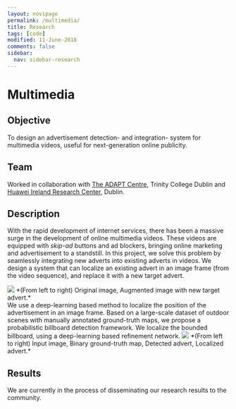```yaml
---
layout: novipage
permalink: /multimedia/
title: Research
tags: [code]
modified: 11-June-2018
comments: false
sidebar:
  nav: sidebar-research
---
```


# Multimedia

## Objective 
To design an advertisement detection- and integration- system for multimedia videos, useful for next-generation online publicity. 

## Team
Worked in collaboration with [The ADAPT Centre](https://www.adaptcentre.ie/), Trinity College Dublin and [Huawei Ireland Research Center](http://www.huawei.com/en/about-huawei/corporate-information/research-development), Dublin. 

## Description 
With the rapid development of internet services, there has been a massive surge in the development of online multimedia videos. These videos are equipped with *skip-ad* buttons and ad blockers, bringing online marketing and advertisement to a standstill. In this project, we solve this problem by seamlessly integrating new adverts into existing adverts in videos. We design a system that can localize an existing advert in an image frame (from the video sequence), and replace it with a new target advert.


<img src="{{ site.baseurl }}/images/advert-story.png">
*(From left to right) Original image, Augmented image with new target advert.*   

<br />
We use a deep-learning based method to localize the position of the advertisement in an image frame. Based on a large-scale dataset of outdoor scenes with manually annotated ground-truth maps, we propose a probabilistic billboard detection framework. We localize the bounded billboard, using a deep-learning based refinement network.


<img src="{{ site.baseurl }}/images/advert-localization.png">
*(From left to right) Input image, Binary ground-truth map, Detected advert, Localized advert.*  

## Results   

We are currently in the process of disseminating our research results to the community. 